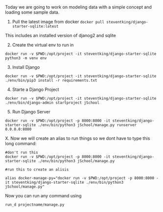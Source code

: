 Today we are going to work on modeling data with a simple concept and loading some sample data.

1. Pull the latest image from docker
``` docker pull steventking/django-starter-sqlite:latest ```

This includes an installed version of djanog2 and sqlite

2. Create the virtual env to run in
```
docker run -v $PWD:/opt/project -it steventking/django-starter-sqlite python3 -m venv env
```

3. Install Django
```
docker run -v $PWD:/opt/project -it steventking/django-starter-sqlite ./env/bin/pip3 install -r requirements.txt
```
4. Starte a Django Project
```
docker run -v $PWD:/opt/project -it steventking/django-starter-sqlite ./env/bin/django-admin startproject jSchool
```

5. Run Django Server
```
docker run -v $PWD:/opt/project -p 8000:8000 -it steventking/django-starter-sqlite ./env/bin/python3 jSchool/manage.py runserver 0.0.0.0:8000

```
X. Now we will create an alias to run things so we dont have to type this long command:
```
#don't run this
docker run -v $PWD:/opt/project -p 8000:8000 -it steventking/django-starter-sqlite ./env/bin/python3 jSchool/manage.py

```
```
#run this to create an alisis

alias docker-manage-py="docker run -v $PWD:/opt/project -p 8000:8000 -it steventking/django-starter-sqlite ./env/bin/python3 jSchool/manage.py"
```
Now you can run any command using

```
run_d projectname/manage.py
```

